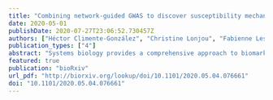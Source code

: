 ```yaml
---
title: "Combining network-guided GWAS to discover susceptibility mechanisms for breast cancer"
date: 2020-05-01
publishDate: 2020-07-27T23:06:52.730457Z
authors: ["Héctor Climente-González", "Christine Lonjou", "Fabienne Lesueur", "GENESIS Study collaborators", "Dominique Stoppa-Lyonnet", "Nadine Andrieu", "Chloé-Agathe Azencott"]
publication_types: ["4"]
abstract: "Systems biology provides a comprehensive approach to biomarker discovery and biological hypothesis building. Indeed, it allows to jointly consider the statistical association between gene variation and a phenotype, and the biological context of each gene, represented as a network. In this work, we study six network methods which identify subnetworks with high association scores to a phenotype. Specifically, we examine their utility to discover new biomarkers for breast cancer susceptibility by interrogating a genome-wide association study (GWAS) focused on French women with a family history of breast cancer and tested negative for pathogenic variants in BRCA1 and BRCA2 . We perform an in-depth benchmarking of the methods with regards to size of the solution subnetwork, their utility as biomarkers, and the stability and the runtime of the methods. By trading statistical stringency for biological meaningfulness, most network methods give more compelling results than standard SNP- and gene-level analyses, recovering causal subnetworks tightly related to cancer susceptibility. For instance, we show a general alteration of the neighborhood of *COPS5*, a gene related to multiple hallmarks of cancer. Importantly, we find a significantly large overlap between the genes in the solution networks and the genes significantly associated in the largest GWAS on susceptibility to breast cancer. Yet, network methods are notably unstable, producing different results when the input data changes slightly. To account for that, we produce a stable consensus subnetwork, formed by the most consistently selected genes. The stable consensus is composed of 68 genes, enriched in known breast cancer susceptibility genes (*BLM*, *CASP8*, *CASP10*, *DNAJC1*, *FGFR2*, *MRPS30*, and *SLC4A7*, Fisher’s exact test P-value = 3 × 10<sup>-4</sup>) and occupying more central positions in the network than average. The network seems organized around *CUL3* , encoding an ubiquitin ligase related protein that regulates the protein levels of several genes involved in cancer progression. In conclusion, this article shows the pertinence of network-based analyses to tackle known issues with GWAS, namely lack of statistical power and of interpretable solutions. Project-agnostic implementations of each of the network methods are available at https://github.com/hclimente/gwas-tools to facilitate their application to other GWAS datasets."
featured: true
publication: "bioRxiv"
url_pdf: "http://biorxiv.org/lookup/doi/10.1101/2020.05.04.076661"
doi: "10.1101/2020.05.04.076661"
---
```


